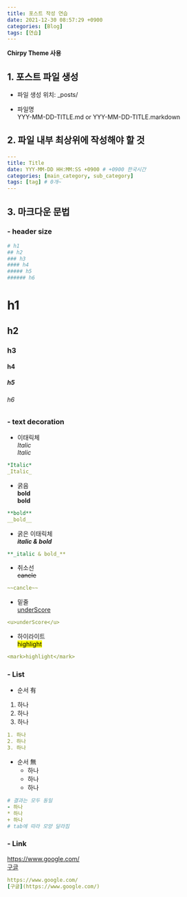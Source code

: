 ```yaml
---
title: 포스트 작성 연습
date: 2021-12-30 08:57:29 +0900
categories: [Blog]
tags: [연습]
---
```


**Chirpy Theme 사용**

## 1. 포스트 파일 생성
- 파일 생성 위치: _posts/

- 파일명<br>
YYY-MM-DD-TITLE.md
or
YYY-MM-DD-TITLE.markdown


## 2. 파일 내부 최상위에 작성해야 할 것
```yaml
---
title: Title
date: YYY-MM-DD HH:MM:SS +0900 # +0900 한국시간
categories: [main_category, sub_category]
tags: [tag] # 0개~
---
```

## 3. 마크다운 문법

### - header size
```yaml
# h1
## h2
### h3
#### h4
##### h5
###### h6
```

# h1
## h2
### h3
#### h4
##### h5
###### h6

### - text decoration
- 이태릭체<br>
*Italic* <br>
_Italic_
```yaml
*Italic*
_Italic_
```

- 굵음<br>
**bold**<br>
__bold__
```yaml
**bold**
__bold__
```

- 굵은 이태릭체<br>
**_italic & bold_**
```yaml
**_italic & bold_**
```

- 취소선<br>
~~cancle~~
```yaml
~~cancle~~
```

- 밑줄<br>
<u>underScore</u>
```yaml
<u>underScore</u>
```

- 하이라이트<br>
<mark>highlight</mark>
```yaml
<mark>highlight</mark>
```

### - List
- 순서 有
1. 하나
2. 하나
3. 하나
```yaml
1. 하나
2. 하나
3. 하나
```

- 순서 無 
  - 하나
  * 하나
  + 하나
```yaml
# 결과는 모두 동일
- 하나
* 하나
+ 하나
# tab에 따라 모양 달라짐
```

### - Link
https://www.google.com/ <br>
[구글](https://www.google.com/)
```yaml
https://www.google.com/
[구글](https://www.google.com/)
```
